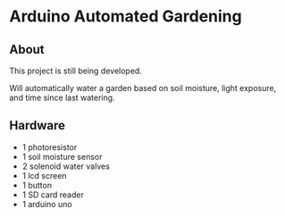 # Arduino Automated Gardening

## About

This project is still being developed.

Will automatically water a garden based on soil moisture, light exposure, and time since last watering.


## Hardware

- 1 photoresistor
- 1 soil moisture sensor
- 2 solenoid water valves
- 1 lcd screen
- 1 button 
- 1 SD card reader
- 1 arduino uno 
